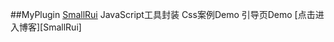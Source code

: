 ##MyPlugin
[SmallRui](http://www.cnblogs.com/smallrui/)
JavaScript工具封装
Css案例Demo
引导页Demo
[点击进入博客][SmallRui]
